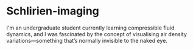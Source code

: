 # Schlirien-imaging
I'm an undergraduate student currently learning compressible fluid dynamics, and I was fascinated by the concept of visualising air density variations—something that’s normally invisible to the naked eye.
